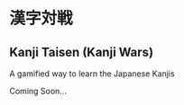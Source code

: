 
<h1>漢字対戦</h1>
<h2>Kanji Taisen (Kanji Wars)</h2>

A gamified way to learn the Japanese Kanjis

Coming Soon...
